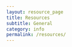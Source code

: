 ```yaml
---
layout: resource_page
title: Resources
subtitle: General
category: info
permalink: /resources/
---
```


